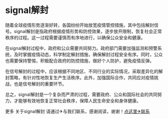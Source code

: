 # signal解封

随着全球疫情形势逐渐好转，各国纷纷开始放宽疫情管控措施，其中包括解封信号。signal解封是指政府根据疫情形势和防控效果，逐步放开限制，恢复社会正常秩序的过程。这一过程需要谨慎而有序地进行，以确保公众安全和健康。

在signal解封过程中，政府和公众需要共同努力。政府部门需要加强监测和预警系统，及时掌握疫情动态，科学制定解封措施，确保解封过程安全有序。同时，公众也需要保持警惕，积极配合政府的防控措施，做好个人防护，避免疫情反弹。

在信号解封的过程中，应该根据不同地区、不同行业的实际情况，采取差异化的解封策略，有针对性地恢复生产生活秩序。此外，加强国际合作，共同应对疫情挑战，也是信号解封的重要环节。

总之，signal解封是一个复杂而严肃的过程，需要政府、公众和国际社会的共同努力，才能够有效地恢复正常社会秩序，保障人民生命安全和身体健康。

更多 关于signal解封 请通过✈与我们联系，感谢阅读，谢谢！[点这里✈联系](https://w.k02.cc)